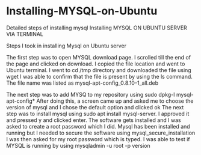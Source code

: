 # Installing-MYSQL-on-Ubuntu
Detailed steps of installing mysql
Installing MYSQL ON UBUNTU SERVER VIA TERMINAL

Steps I took in installing Mysql on Ubuntu server

The first step was to open MYSQL download page. I scrolled till the end of the page and clicked on download. I copied the file location and went to Ubuntu terminal.
I went to cd /tmp directory and downloaded the file using wget
I was able to confirm that the file is present by using the ls command.
The file name was listed  as mysql-apt-config_0.8.10-1_all.deb

The next step was to add MYSQ to my repository using sudo dpkg-I mysql-apt-config*
After doing this, a screen came up and asked me to choose the  version of mysql and I chose the default option and clicked ok
The next step was to install mysql using   sudo apt install mysql-server.
 I approved it and pressed y and clicked enter. The software gets installed and I was asked to create a root password which I did. Mysql has been installed and running but I needed to secure the software using mysql_secure_installation
I was then asked for my root password which is typed. I was able to test if MYSQL is running by using mysqladmin -u root -p version

